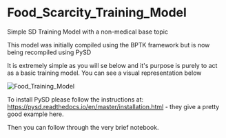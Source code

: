# Food_Scarcity_Training_Model

Simple SD Training Model with a non-medical base topic

This model was initially compiled using the BPTK framework but is now being recompiled using PySD

It is extremely simple as you will se below and it's purpose is purely to act as a basic training model. You can see a visual representation below

![Food_Training_Model](https://github.com/ReallyUsefulModels/Food_Scarcity_Training_Model/blob/main/Food_Model.PNG)

To install PySD please follow the instructions at: https://pysd.readthedocs.io/en/master/installation.html - they give a pretty good example here.

Then you can follow through the very brief notebook.